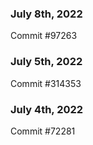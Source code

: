 ### July 8th, 2022

Commit #97263

### July 5th, 2022

Commit #314353


### July 4th, 2022

Commit #72281
